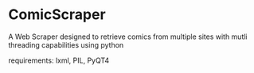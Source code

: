 # ComicScraper
A Web Scraper designed to retrieve comics from multiple sites with mutli threading capabilities using python

requirements: lxml, PIL, PyQT4